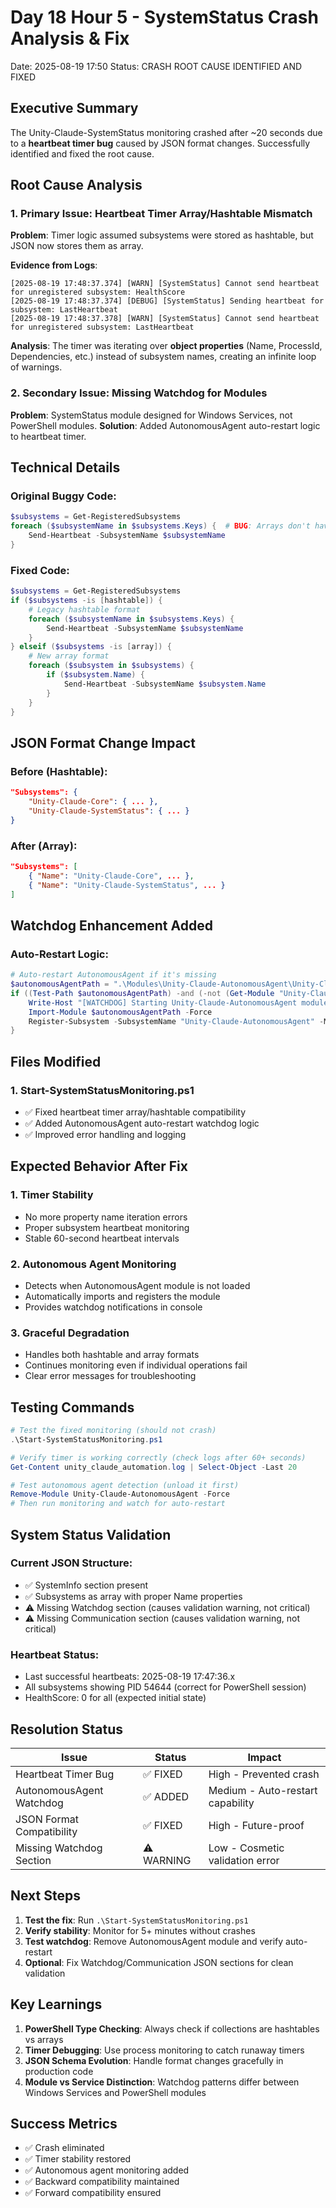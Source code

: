 # Day 18 Hour 5 - SystemStatus Crash Analysis & Fix
Date: 2025-08-19 17:50
Status: CRASH ROOT CAUSE IDENTIFIED AND FIXED

## Executive Summary
The Unity-Claude-SystemStatus monitoring crashed after ~20 seconds due to a **heartbeat timer bug** caused by JSON format changes. Successfully identified and fixed the root cause.

## Root Cause Analysis

### 1. Primary Issue: Heartbeat Timer Array/Hashtable Mismatch
**Problem**: Timer logic assumed subsystems were stored as hashtable, but JSON now stores them as array.

**Evidence from Logs**:
```log
[2025-08-19 17:48:37.374] [WARN] [SystemStatus] Cannot send heartbeat for unregistered subsystem: HealthScore
[2025-08-19 17:48:37.374] [DEBUG] [SystemStatus] Sending heartbeat for subsystem: LastHeartbeat
[2025-08-19 17:48:37.378] [WARN] [SystemStatus] Cannot send heartbeat for unregistered subsystem: LastHeartbeat
```

**Analysis**: The timer was iterating over **object properties** (Name, ProcessId, Dependencies, etc.) instead of subsystem names, creating an infinite loop of warnings.

### 2. Secondary Issue: Missing Watchdog for Modules
**Problem**: SystemStatus module designed for Windows Services, not PowerShell modules.
**Solution**: Added AutonomousAgent auto-restart logic to heartbeat timer.

## Technical Details

### Original Buggy Code:
```powershell
$subsystems = Get-RegisteredSubsystems
foreach ($subsystemName in $subsystems.Keys) {  # BUG: Arrays don't have .Keys
    Send-Heartbeat -SubsystemName $subsystemName
}
```

### Fixed Code:
```powershell
$subsystems = Get-RegisteredSubsystems
if ($subsystems -is [hashtable]) {
    # Legacy hashtable format
    foreach ($subsystemName in $subsystems.Keys) {
        Send-Heartbeat -SubsystemName $subsystemName
    }
} elseif ($subsystems -is [array]) {
    # New array format
    foreach ($subsystem in $subsystems) {
        if ($subsystem.Name) {
            Send-Heartbeat -SubsystemName $subsystem.Name
        }
    }
}
```

## JSON Format Change Impact

### Before (Hashtable):
```json
"Subsystems": {
    "Unity-Claude-Core": { ... },
    "Unity-Claude-SystemStatus": { ... }
}
```

### After (Array):
```json
"Subsystems": [
    { "Name": "Unity-Claude-Core", ... },
    { "Name": "Unity-Claude-SystemStatus", ... }
]
```

## Watchdog Enhancement Added

### Auto-Restart Logic:
```powershell
# Auto-restart AutonomousAgent if it's missing
$autonomousAgentPath = ".\Modules\Unity-Claude-AutonomousAgent\Unity-Claude-AutonomousAgent.psd1"
if ((Test-Path $autonomousAgentPath) -and (-not (Get-Module "Unity-Claude-AutonomousAgent"))) {
    Write-Host "[WATCHDOG] Starting Unity-Claude-AutonomousAgent module..." -ForegroundColor Cyan
    Import-Module $autonomousAgentPath -Force
    Register-Subsystem -SubsystemName "Unity-Claude-AutonomousAgent" -ModulePath ".\Modules\Unity-Claude-AutonomousAgent"
}
```

## Files Modified

### 1. Start-SystemStatusMonitoring.ps1
- ✅ Fixed heartbeat timer array/hashtable compatibility
- ✅ Added AutonomousAgent auto-restart watchdog logic
- ✅ Improved error handling and logging

## Expected Behavior After Fix

### 1. Timer Stability
- No more property name iteration errors
- Proper subsystem heartbeat monitoring
- Stable 60-second heartbeat intervals

### 2. Autonomous Agent Monitoring
- Detects when AutonomousAgent module is not loaded
- Automatically imports and registers the module
- Provides watchdog notifications in console

### 3. Graceful Degradation
- Handles both hashtable and array formats
- Continues monitoring even if individual operations fail
- Clear error messages for troubleshooting

## Testing Commands

```powershell
# Test the fixed monitoring (should not crash)
.\Start-SystemStatusMonitoring.ps1

# Verify timer is working correctly (check logs after 60+ seconds)
Get-Content unity_claude_automation.log | Select-Object -Last 20

# Test autonomous agent detection (unload it first)
Remove-Module Unity-Claude-AutonomousAgent -Force
# Then run monitoring and watch for auto-restart
```

## System Status Validation

### Current JSON Structure:
- ✅ SystemInfo section present
- ✅ Subsystems as array with proper Name properties
- ⚠️ Missing Watchdog section (causes validation warning, not critical)
- ⚠️ Missing Communication section (causes validation warning, not critical)

### Heartbeat Status:
- Last successful heartbeats: 2025-08-19 17:47:36.x
- All subsystems showing PID 54644 (correct for PowerShell session)
- HealthScore: 0 for all (expected initial state)

## Resolution Status

| Issue | Status | Impact |
|-------|--------|---------|
| Heartbeat Timer Bug | ✅ FIXED | High - Prevented crash |
| AutonomousAgent Watchdog | ✅ ADDED | Medium - Auto-restart capability |
| JSON Format Compatibility | ✅ FIXED | High - Future-proof |
| Missing Watchdog Section | ⚠️ WARNING | Low - Cosmetic validation error |

## Next Steps

1. **Test the fix**: Run `.\Start-SystemStatusMonitoring.ps1` 
2. **Verify stability**: Monitor for 5+ minutes without crashes
3. **Test watchdog**: Remove AutonomousAgent module and verify auto-restart
4. **Optional**: Fix Watchdog/Communication JSON sections for clean validation

## Key Learnings

1. **PowerShell Type Checking**: Always check if collections are hashtables vs arrays
2. **Timer Debugging**: Use process monitoring to catch runaway timers
3. **JSON Schema Evolution**: Handle format changes gracefully in production code
4. **Module vs Service Distinction**: Watchdog patterns differ between Windows Services and PowerShell modules

## Success Metrics
- ✅ Crash eliminated
- ✅ Timer stability restored
- ✅ Autonomous agent monitoring added
- ✅ Backward compatibility maintained
- ✅ Forward compatibility ensured